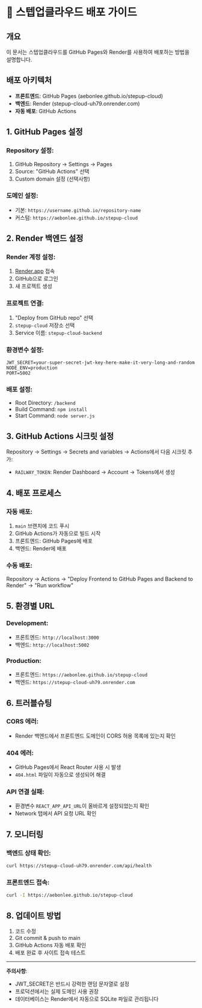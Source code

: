 # 🚀 스텝업클라우드 배포 가이드

## 개요
이 문서는 스텝업클라우드를 GitHub Pages와 Render를 사용하여 배포하는 방법을 설명합니다.

## 배포 아키텍처
- **프론트엔드**: GitHub Pages (aebonlee.github.io/stepup-cloud)
- **백엔드**: Render (stepup-cloud-uh79.onrender.com)
- **자동 배포**: GitHub Actions

## 1. GitHub Pages 설정

### Repository 설정:
1. GitHub Repository → Settings → Pages
2. Source: "GitHub Actions" 선택
3. Custom domain 설정 (선택사항)

### 도메인 설정:
- 기본: `https://username.github.io/repository-name`
- 커스텀: `https://aebonlee.github.io/stepup-cloud`

## 2. Render 백엔드 설정

### Render 계정 설정:
1. [Render.app](https://render.com) 접속
2. GitHub으로 로그인
3. 새 프로젝트 생성

### 프로젝트 연결:
1. "Deploy from GitHub repo" 선택
2. `stepup-cloud` 저장소 선택
3. Service 이름: `stepup-cloud-backend`

### 환경변수 설정:
```
JWT_SECRET=your-super-secret-jwt-key-here-make-it-very-long-and-random
NODE_ENV=production
PORT=5002
```

### 배포 설정:
- Root Directory: `/backend`
- Build Command: `npm install`
- Start Command: `node server.js`

## 3. GitHub Actions 시크릿 설정

Repository → Settings → Secrets and variables → Actions에서 다음 시크릿 추가:

- `RAILWAY_TOKEN`: Render Dashboard → Account → Tokens에서 생성

## 4. 배포 프로세스

### 자동 배포:
1. `main` 브랜치에 코드 푸시
2. GitHub Actions가 자동으로 빌드 시작
3. 프론트엔드: GitHub Pages에 배포
4. 백엔드: Render에 배포

### 수동 배포:
Repository → Actions → "Deploy Frontend to GitHub Pages and Backend to Render" → "Run workflow"

## 5. 환경별 URL

### Development:
- 프론트엔드: `http://localhost:3000`
- 백엔드: `http://localhost:5002`

### Production:
- 프론트엔드: `https://aebonlee.github.io/stepup-cloud`
- 백엔드: `https://stepup-cloud-uh79.onrender.com`

## 6. 트러블슈팅

### CORS 에러:
- Render 백엔드에서 프론트엔드 도메인이 CORS 허용 목록에 있는지 확인

### 404 에러:
- GitHub Pages에서 React Router 사용 시 발생
- `404.html` 파일이 자동으로 생성되어 해결

### API 연결 실패:
- 환경변수 `REACT_APP_API_URL`이 올바르게 설정되었는지 확인
- Network 탭에서 API 요청 URL 확인

## 7. 모니터링

### 백엔드 상태 확인:
```bash
curl https://stepup-cloud-uh79.onrender.com/api/health
```

### 프론트엔드 접속:
```bash
curl -I https://aebonlee.github.io/stepup-cloud
```

## 8. 업데이트 방법

1. 코드 수정
2. Git commit & push to main
3. GitHub Actions 자동 배포 확인
4. 배포 완료 후 사이트 접속 테스트

---

**주의사항**: 
- JWT_SECRET은 반드시 강력한 랜덤 문자열로 설정
- 프로덕션에서는 실제 도메인 사용 권장
- 데이터베이스는 Render에서 자동으로 SQLite 파일로 관리됩니다